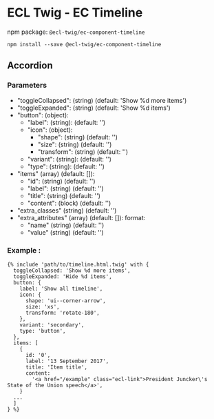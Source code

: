# ECL Twig - EC Timeline

npm package: `@ecl-twig/ec-component-timeline`

```shell
npm install --save @ecl-twig/ec-component-timeline
```

## Accordion

### Parameters

- "toggleCollapsed": (string) (default: 'Show %d more items')
- "toggleExpanded": (string) (default: 'Show %d items')
- "button": (object):
  - "label": (string): (default: '')
  - "icon": (object):
    - "shape": (string) (default: '')
    - "size": (string) (default: '')
    - "transform": (string) (default: '')
  - "variant": (string): (default: '')
  - "type": (string): (default: '')
- "items" (array) (default: []):
  - "id": (string) (default: '')
  - "label": (string) (default: '')
  - "title": (string) (default: '')
  - "content": (block) (default: '')
- "extra_classes" (string) (default: '')
- "extra_attributes" (array) (default: []): format:
  - "name" (string) (default: '')
  - "value" (string) (default: '')

### Example :

<!-- prettier-ignore -->
```twig
{% include 'path/to/timeline.html.twig' with {  
  toggleCollapsed: 'Show %d more items', 
  toggleExpanded: 'Hide %d items', 
  button: { 
    label: 'Show all timeline', 
    icon: { 
      shape: 'ui--corner-arrow', 
      size: 'xs', 
      transform: 'rotate-180', 
    }, 
    variant: 'secondary', 
    type: 'button', 
  }, 
  items: [ 
    { 
      id: '0', 
      label: '13 September 2017', 
      title: 'Item title', 
      content: 
        '<a href="/example" class="ecl-link">President Juncker\'s State of the Union speech</a>', 
    } 
  ... 
  ] 
} %}
```
